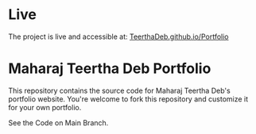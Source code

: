 # Live
The project is live and accessible at: [TeerthaDeb.github.io/Portfolio](https://TeerthaDeb.github.io/Portfolio)

# Maharaj Teertha Deb Portfolio
This repository contains the source code for Maharaj Teertha Deb's portfolio website. You're welcome to fork this repository and customize it for your own portfolio.

See the Code on Main Branch.
